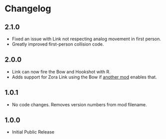 # Changelog

## 2.1.0

* Fixed an issue with Link not respecting analog movement in first person.
* Greatly improved first-person collision code.

## 2.0.0

* Link can now fire the Bow and Hookshot with R.
* Adds support for Zora Link using the Bow if [another mod](https://thunderstore.io/c/zelda-64-recompiled/p/LT_Schmiddy/Forms_Use_More_Items/) enables that.

## 1.0.1

* No code changes. Removes version numbers from mod filename.

## 1.0.0

* Initial Public Release
